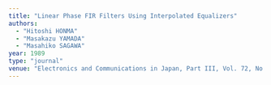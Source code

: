 ```yaml
---
title: "Linear Phase FIR Filters Using Interpolated Equalizers"
authors:
  - "Hitoshi HONMA"
  - "Masakazu YAMADA"
  - "Masahiko SAGAWA"
year: 1989
type: "journal"
venue: "Electronics and Communications in Japan, Part III, Vol. 72, No. 1, pp. 105-113, 1989-01-01."
---
```

